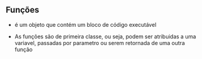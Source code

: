 ## Funções

* é um objeto que contém um bloco de código executável

* As funções são de primeira classe, ou seja, podem ser atribuidas a uma variavel, passadas por parametro ou serem retornada de uma outra função